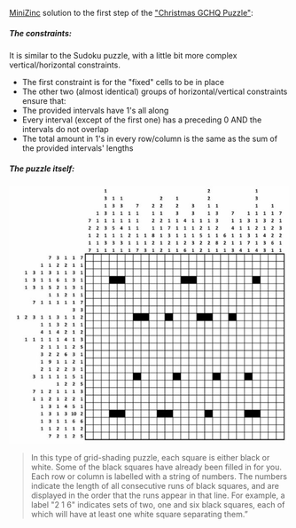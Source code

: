 [MiniZinc](http://www.minizinc.org/) solution to the first step of the ["Christmas GCHQ Puzzle"](http://www.telegraph.co.uk/news/uknews/12041894/GCHQ-Christmas-card-question-Do-you-know-the-puzzle-answer.html):

##### The constraints:

It is similar to the Sudoku puzzle, with a little bit more complex vertical/horizontal constraints.

* The first constraint is for the "fixed" cells to be in place
* The other two (almost identical) groups of horizontal/vertical constraints ensure that:
 * The provided intervals have 1's all along
 * Every interval (except of the first one) has a preceding 0 AND the intervals do not overlap
 * The total amount in 1's in every row/column is the same as the sum of the provided intervals' lengths

##### The puzzle itself:

![](img/puzzle.jpg)

> In this type of grid-shading puzzle, each square is either black or white. 
> Some of the black squares have already been filled in for you.
> Each row or column is labelled with a string of numbers. 
> The numbers indicate the length of all consecutive runs of black squares, and are displayed in the order that the runs appear in that line. 
> For example, a label "2 1 6" indicates sets of two, one and six black squares, 
> each of which will have at least one white square separating them.”

